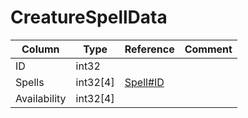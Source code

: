 # CreatureSpellData

| Column | Type | Reference | Comment |
|--------|------|-----------|---------|
|ID|int32|||
|Spells|int32[4]|[Spell#ID](Spell.md)||
|Availability|int32[4]|||
